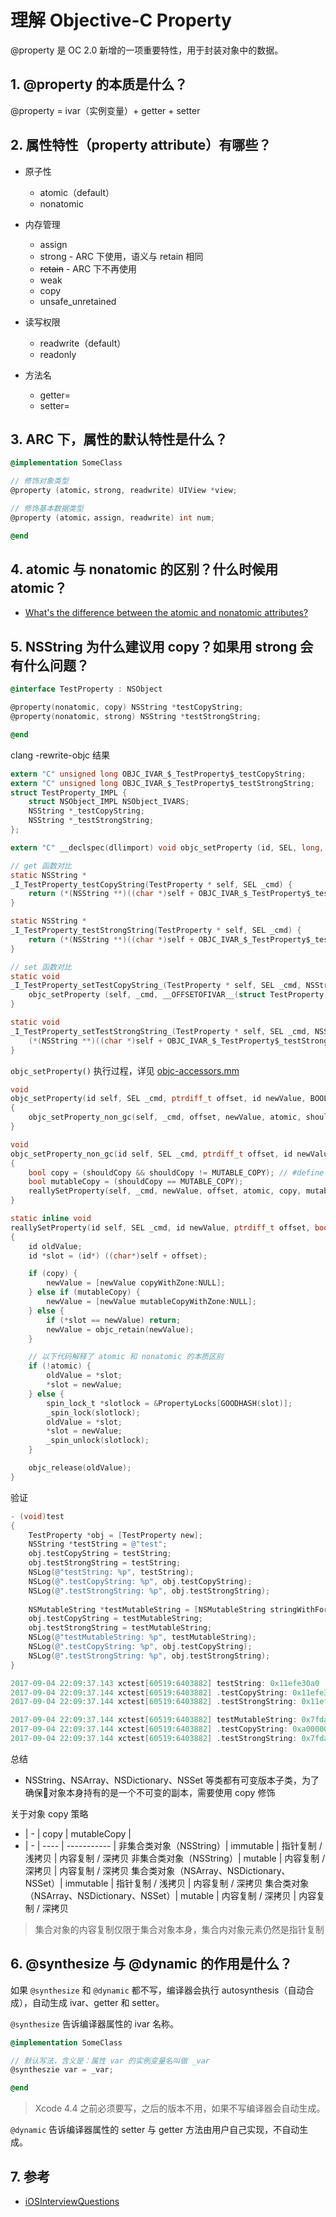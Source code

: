 # 理解 Objective-C Property

@property 是 OC 2.0 新增的一项重要特性，用于封装对象中的数据。

## 1. @property 的本质是什么？

@property = ivar（实例变量）+ getter + setter

## 2. 属性特性（property attribute）有哪些？

- 原子性
    - atomic（default）
    - nonatomic

- 内存管理
    - assign
    - strong - ARC 下使用，语义与 retain 相同
    - <del>retain</del> - ARC 下不再使用
    - weak
    - copy
    - unsafe_unretained

- 读写权限
    - readwrite（default）
    - readonly

- 方法名
    - getter=<name>
    - setter=<name>

## 3. ARC 下，属性的默认特性是什么？

``` Objective-C
@implementation SomeClass

// 修饰对象类型
@property (atomic，strong, readwrite) UIView *view;

// 修饰基本数据类型
@property (atomic，assign, readwrite) int num;

@end
```

## 4. atomic 与 nonatomic 的区别？什么时候用 atomic？

- [What's the difference between the atomic and nonatomic attributes?](https://stackoverflow.com/questions/588866/whats-the-difference-between-the-atomic-and-nonatomic-attributes)

## 5. NSString 为什么建议用 copy？如果用 strong 会有什么问题？

``` Objective-C
@interface TestProperty : NSObject

@property(nonatomic, copy) NSString *testCopyString;
@property(nonatomic, strong) NSString *testStrongString;

@end
```

clang -rewrite-objc 结果

``` C
extern "C" unsigned long OBJC_IVAR_$_TestProperty$_testCopyString;
extern "C" unsigned long OBJC_IVAR_$_TestProperty$_testStrongString;
struct TestProperty_IMPL {
	struct NSObject_IMPL NSObject_IVARS;
	NSString *_testCopyString;
	NSString *_testStrongString;
};

extern "C" __declspec(dllimport) void objc_setProperty (id, SEL, long, id, bool, bool);

// get 函数对比
static NSString * 
_I_TestProperty_testCopyString(TestProperty * self, SEL _cmd) { 
    return (*(NSString **)((char *)self + OBJC_IVAR_$_TestProperty$_testCopyString)); 
}

static NSString * 
_I_TestProperty_testStrongString(TestProperty * self, SEL _cmd) { 
    return (*(NSString **)((char *)self + OBJC_IVAR_$_TestProperty$_testStrongString)); 
}

// set 函数对比
static void 
_I_TestProperty_setTestCopyString_(TestProperty * self, SEL _cmd, NSString *testCopyString) { 
    objc_setProperty (self, _cmd, __OFFSETOFIVAR__(struct TestProperty, _testCopyString), (id)testCopyString, 0, 1); 
}

static void 
_I_TestProperty_setTestStrongString_(TestProperty * self, SEL _cmd, NSString *testStrongString) { 
    (*(NSString **)((char *)self + OBJC_IVAR_$_TestProperty$_testStrongString)) = testStrongString; 
}

```

`objc_setProperty()` 执行过程，详见 [objc-accessors.mm](https://opensource.apple.com/source/objc4/objc4-551.1/runtime/Accessors.subproj/objc-accessors.mm.auto.html)
``` C
void 
objc_setProperty(id self, SEL _cmd, ptrdiff_t offset, id newValue, BOOL atomic, signed char shouldCopy) 
{
    objc_setProperty_non_gc(self, _cmd, offset, newValue, atomic, shouldCopy);
}

void 
objc_setProperty_non_gc(id self, SEL _cmd, ptrdiff_t offset, id newValue, BOOL atomic, signed char shouldCopy) 
{
    bool copy = (shouldCopy && shouldCopy != MUTABLE_COPY); // #define MUTABLE_COPY 2
    bool mutableCopy = (shouldCopy == MUTABLE_COPY);
    reallySetProperty(self, _cmd, newValue, offset, atomic, copy, mutableCopy);
}

static inline void 
reallySetProperty(id self, SEL _cmd, id newValue, ptrdiff_t offset, bool atomic, bool copy, bool mutableCopy)
{
    id oldValue;
    id *slot = (id*) ((char*)self + offset);

    if (copy) {
        newValue = [newValue copyWithZone:NULL];
    } else if (mutableCopy) {
        newValue = [newValue mutableCopyWithZone:NULL];
    } else {
        if (*slot == newValue) return;
        newValue = objc_retain(newValue);
    }

    // 以下代码解释了 atomic 和 nonatomic 的本质区别
    if (!atomic) {
        oldValue = *slot;
        *slot = newValue;
    } else {
        spin_lock_t *slotlock = &PropertyLocks[GOODHASH(slot)];
        _spin_lock(slotlock);
        oldValue = *slot;
        *slot = newValue;        
        _spin_unlock(slotlock);
    }

    objc_release(oldValue);
}
```

验证
``` Objective-C
- (void)test
{
    TestProperty *obj = [TestProperty new];
    NSString *testString = @"test";
    obj.testCopyString = testString;
    obj.testStrongString = testString;
    NSLog(@"testString: %p", testString);
    NSLog(@".testCopyString: %p", obj.testCopyString);
    NSLog(@".testStrongString: %p", obj.testStrongString);
    
    NSMutableString *testMutableString = [NSMutableString stringWithFormat:@"test"];
    obj.testCopyString = testMutableString;
    obj.testStrongString = testMutableString;
    NSLog(@"testMutableString: %p", testMutableString);
    NSLog(@".testCopyString: %p", obj.testCopyString);
    NSLog(@".testStrongString: %p", obj.testStrongString);
}

2017-09-04 22:09:37.143 xctest[60519:6403882] testString: 0x11efe30a0
2017-09-04 22:09:37.144 xctest[60519:6403882] .testCopyString: 0x11efe30a0
2017-09-04 22:09:37.144 xctest[60519:6403882] .testStrongString: 0x11efe30a0

2017-09-04 22:09:37.144 xctest[60519:6403882] testMutableString: 0x7fdab6e1ffb0
2017-09-04 22:09:37.144 xctest[60519:6403882] .testCopyString: 0xa000000747365744
2017-09-04 22:09:37.144 xctest[60519:6403882] .testStrongString: 0x7fdab6e1ffb0
```

总结
- NSString、NSArray、NSDictionary、NSSet 等类都有可变版本子类，为了确保对象本身持有的是一个不可变的副本，需要使用 copy 修饰

关于对象 copy 策略

- | - | copy | mutableCopy |
- | - | ---- | ----------- |
非集合类对象（NSString）| immutable | 指针复制 / 浅拷贝 | 内容复制 / 深拷贝
非集合类对象（NSString）| mutable | 内容复制 / 深拷贝 | 内容复制 / 深拷贝
集合类对象（NSArray、NSDictionary、NSSet）| immutable | 指针复制 / 浅拷贝 | 内容复制 / 深拷贝
集合类对象（NSArray、NSDictionary、NSSet）| mutable | 内容复制 / 深拷贝 | 内容复制 / 深拷贝

> 集合对象的内容复制仅限于集合对象本身，集合内对象元素仍然是指针复制

## 6. @synthesize 与 @dynamic 的作用是什么？

如果 `@synthesize` 和 `@dynamic` 都不写，编译器会执行 autosynthesis（自动合成），自动生成 ivar、getter 和 setter。

`@synthesize` 告诉编译器属性的 ivar 名称。

``` Objective-C
@implementation SomeClass

// 默认写法，含义是：属性 var 的实例变量名叫做 _var
@syntheszie var = _var;

@end
```
> Xcode 4.4 之前必须要写，之后的版本不用，如果不写编译器会自动生成。

`@dynamic` 告诉编译器属性的 setter 与 getter 方法由用户自己实现，不自动生成。

## 7. 参考
- [iOSInterviewQuestions](https://github.com/ChenYilong/iOSInterviewQuestions)
